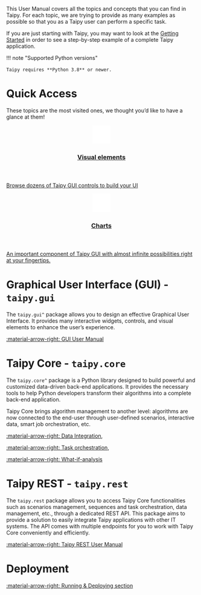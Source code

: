 This User Manual covers all the topics and concepts that you can find in Taipy. For each topic,
we are trying to provide as many examples as possible so that you as a Taipy user can perform a
specific task.

If you are just starting with Taipy, you may want to look at the
[Getting Started](../../getting_started/index.md) in order to see a step-by-step example of a
complete Taipy application.

!!! note "Supported Python versions"

    Taipy requires **Python 3.8** or newer.

# Quick Access

These topics are the most visited ones, we thought you’d like to have a glance at them!

<div class="tp-row tp-row--gutter-sm">
  <div class="tp-col-12 tp-col-md-6 d-flex">
    <a class="tp-content-card tp-content-card--beta" href="../gui/viselements">
      <header class="tp-content-card-header">
        <img class="tp-content-card-icon" src="../../images/icons/visual-element-w.svg">
        <h3>Visual elements</h3>
      </header>
      <p>
        Browse dozens of Taipy GUI controls to build your UI
      </p>
    </a>
  </div>
  <div class="tp-col-12 tp-col-md-6 d-flex">
    <a class="tp-content-card tp-content-card--alpha" href="../gui/viselements/chart/">
      <header class="tp-content-card-header">
        <img class="tp-content-card-icon" src="../../images/icons/bar-chart-w.svg">
        <h3>Charts</h3>
      </header>
      <p>
        An important component of Taipy GUI with almost infinite possibilities right at your fingertips.
      </p>
    </a>
  </div>
</div>

# Graphical User Interface (GUI) - `taipy.gui`

The `taipy.gui^` package allows you to design an effective Graphical User Interface.
It provides many interactive widgets, controls, and visual elements to enhance the
user’s experience.

[:material-arrow-right: GUI User Manual](gui/index.md)

# Taipy Core - `taipy.core`

The `taipy.core^` package is a Python library designed to build powerful and customized
data-driven back-end applications. It provides the necessary tools to help Python developers
transform their algorithms into a complete back-end application.

Taipy Core brings algorithm management to another level: algorithms are now connected to the
end-user through user-defined scenarios, interactive data, smart job orchestration, etc.

[:material-arrow-right: Data Integration](data-integration/index.md),

[:material-arrow-right: Task orchestration](task-orchestration/index.md),

[:material-arrow-right: What-if-analysis](what-if-analysis/index.md)

# Taipy REST - `taipy.rest`

The `taipy.rest` package allows you to access Taipy Core functionalities such as scenarios
management, sequences and task orchestration, data management, etc., through a dedicated REST API.
This package aims to provide a solution to easily integrate Taipy applications with other IT
systems. The API comes with multiple endpoints for you to work with Taipy Core conveniently and
efficiently.

[:material-arrow-right: Taipy REST User Manual](rest/index.md)

# Deployment

[:material-arrow-right: Running & Deploying section](../run-deploy/index.md)
